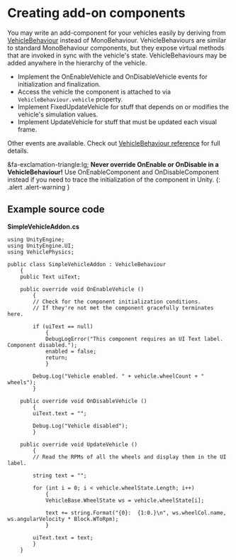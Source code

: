 # Creating add-on components

You may write an add-component for your vehicles easily by deriving from [VehicleBehaviour](/advanced/vehiclebehaviour-reference)
instead of MonoBehaviour. VehicleBehaviours are similar to standard MonoBehaviour components, but
they expose virtual methods that are invoked in sync with the vehicle's state. VehicleBehaviours may
be added anywhere in the hierarchy of the vehicle.

- Implement the OnEnableVehicle and OnDisableVehicle events for initialization and finalization.
- Access the vehicle the component is attached to via `VehicleBehaviour.vehicle` property.
- Implement FixedUpdateVehicle for stuff that depends on or modifies the vehicle's simulation values.
- Implement UpdateVehicle for stuff that must be updated each visual frame.

Other events are available. Check out [VehicleBehaviour reference](/advanced/vehiclebehaviour-reference)
for full details.

&fa-exclamation-triangle:lg; **Never override OnEnable or OnDisable in a VehicleBehaviour!** Use
OnEnableComponent and OnDisableComponent instead if you need to trace the initialization of the
component in Unity.
{: .alert .alert-warning }

## Example source code

**SimpleVehicleAddon.cs**
```
using UnityEngine;
using UnityEngine.UI;
using VehiclePhysics;

public class SimpleVehicleAddon : VehicleBehaviour
	{
	public Text uiText;

	public override void OnEnableVehicle ()
		{
		// Check for the component initialization conditions.
		// If they're not met the component gracefully terminates here.

		if (uiText == null)
			{
			DebugLogError("This component requires an UI Text label. Component disabled.");
			enabled = false;
			return;
			}

		Debug.Log("Vehicle enabled. " + vehicle.wheelCount + " wheels");
		}

	public override void OnDisableVehicle ()
		{
		uiText.text = "";

		Debug.Log("Vehicle disabled");
		}

	public override void UpdateVehicle ()
		{
		// Read the RPMs of all the wheels and display them in the UI label.

		string text = "";

		for (int i = 0; i < vehicle.wheelState.Length; i++)
			{
			VehicleBase.WheelState ws = vehicle.wheelState[i];

			text += string.Format("{0}:  {1:0.}\n", ws.wheelCol.name, ws.angularVelocity * Block.WToRpm);
			}

		uiText.text = text;
		}
	}
```